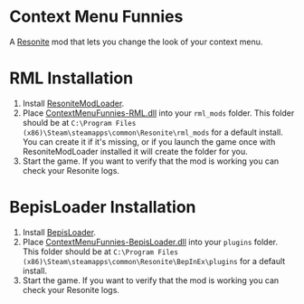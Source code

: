 # Context Menu Funnies
A [Resonite](https://resonite.com/) mod that lets you change the look of your context menu.

# RML Installation
1. Install [ResoniteModLoader](https://github.com/resonite-modding-group/ResoniteModLoader).
2. Place [ContextMenuFunnies-RML.dll](https://github.com/LeCloutPanda/ContextMenuFunnies/releases/latest/download/ContextMenuFunnies-RML.dll) into your `rml_mods` folder. This folder should be at `C:\Program Files (x86)\Steam\steamapps\common\Resonite\rml_mods` for a default install. You can create it if it's missing, or if you launch the game once with ResoniteModLoader installed it will create the folder for you.
3. Start the game. If you want to verify that the mod is working you can check your Resonite logs. 

# BepisLoader Installation
1. Install [BepisLoader](https://github.com/ResoniteModding/BepisLoader).
2. Place [ContextMenuFunnies-BepisLoader.dll](https://github.com/LeCloutPanda/ContextMenuFunnies/releases/latest/download/ContextMenuFunnies-BepisLoader.dll) into your `plugins` folder. This folder should be at `C:\Program Files (x86)\Steam\steamapps\common\Resonite\BepInEx\plugins` for a default install.
3. Start the game. If you want to verify that the mod is working you can check your Resonite logs. 
